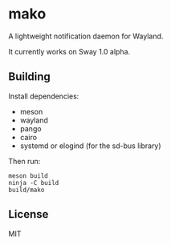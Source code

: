 # mako

A lightweight notification daemon for Wayland.

It currently works on Sway 1.0 alpha.

## Building

Install dependencies:
* meson
* wayland
* pango
* cairo
* systemd or elogind (for the sd-bus library)

Then run:

```shell
meson build
ninja -C build
build/mako
```

## License

MIT
